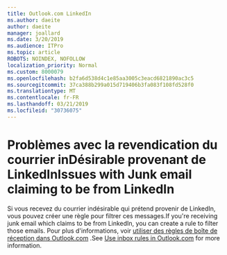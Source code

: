 ```yaml
---
title: Outlook.com LinkedIn
ms.author: daeite
author: daeite
manager: joallard
ms.date: 3/20/2019
ms.audience: ITPro
ms.topic: article
ROBOTS: NOINDEX, NOFOLLOW
localization_priority: Normal
ms.custom: 8000079
ms.openlocfilehash: b2fa6d538d4c1e85aa3005c3eacd6821890ac3c5
ms.sourcegitcommit: 37ca388b299a015d719406b3fa083f108fd528f0
ms.translationtype: MT
ms.contentlocale: fr-FR
ms.lasthandoff: 03/21/2019
ms.locfileid: "30736075"
---
```

# <a name="issues-with-junk-email-claiming-to-be-from-linkedin"></a><span data-ttu-id="e032d-102">Problèmes avec la revendication du courrier inDésirable provenant de LinkedIn</span><span class="sxs-lookup"><span data-stu-id="e032d-102">Issues with Junk email claiming to be from LinkedIn</span></span>

<span data-ttu-id="e032d-103">Si vous recevez du courrier indésirable qui prétend provenir de LinkedIn, vous pouvez créer une règle pour filtrer ces messages.</span><span class="sxs-lookup"><span data-stu-id="e032d-103">If you're receiving junk email which claims to be from LinkedIn, you can create a rule to filter those emails.</span></span>
<span data-ttu-id="e032d-104">Pour plus d'informations, voir [utiliser des règles de boîte de réception dans Outlook.com](https://aka.ms/OutlookComInboxRules) .</span><span class="sxs-lookup"><span data-stu-id="e032d-104">See [Use inbox rules in Outlook.com](https://aka.ms/OutlookComInboxRules) for more information.</span></span>


